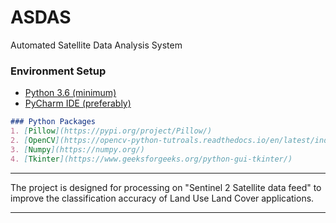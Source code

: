 # ASDAS
Automated Satellite Data Analysis System

### Environment Setup
- [Python 3.6 (minimum)](https://www.python.org/downloads/)
- [PyCharm IDE (preferably)](https://www.jetbrains.com/pycharm/)

```markdown
### Python Packages
1. [Pillow](https://pypi.org/project/Pillow/)
2. [OpenCV](https://opencv-python-tutroals.readthedocs.io/en/latest/index.html)
3. [Numpy](https://numpy.org/)
4. [Tkinter](https://www.geeksforgeeks.org/python-gui-tkinter/)
```
---

The project is designed for processing on "Sentinel 2 Satellite data feed" to improve the classification accuracy of 
Land Use Land Cover applications.

---


